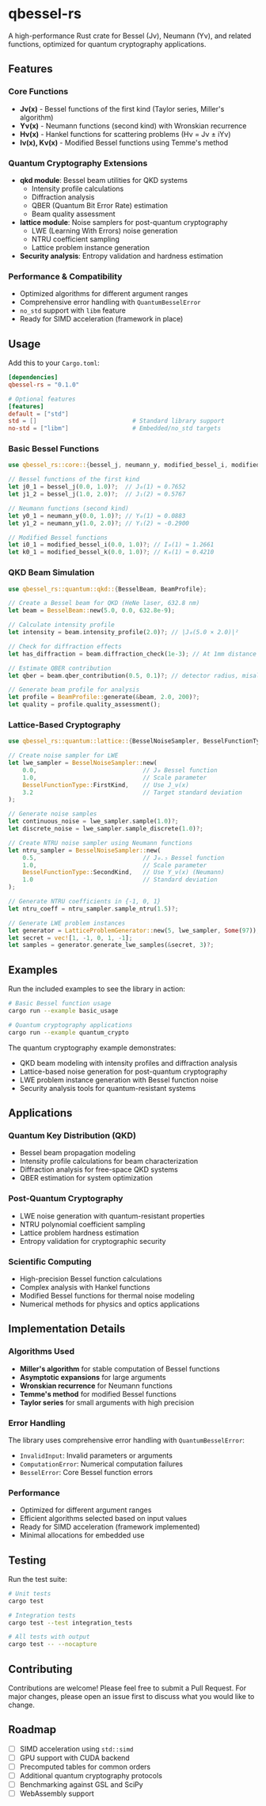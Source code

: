# qbessel-rs

A high-performance Rust crate for Bessel (Jν), Neumann (Yν), and related functions, optimized for quantum cryptography applications.

## Features

### Core Functions
- **Jν(x)** - Bessel functions of the first kind (Taylor series, Miller's algorithm)
- **Yν(x)** - Neumann functions (second kind) with Wronskian recurrence  
- **Hν(x)** - Hankel functions for scattering problems (Hν = Jν ± iYν)
- **Iν(x), Kν(x)** - Modified Bessel functions using Temme's method

### Quantum Cryptography Extensions
- **qkd module**: Bessel beam utilities for QKD systems
  - Intensity profile calculations
  - Diffraction analysis
  - QBER (Quantum Bit Error Rate) estimation
  - Beam quality assessment
- **lattice module**: Noise samplers for post-quantum cryptography
  - LWE (Learning With Errors) noise generation
  - NTRU coefficient sampling
  - Lattice problem instance generation
- **Security analysis**: Entropy validation and hardness estimation

### Performance & Compatibility
- Optimized algorithms for different argument ranges
- Comprehensive error handling with `QuantumBesselError`
- `no_std` support with `libm` feature
- Ready for SIMD acceleration (framework in place)

## Usage

Add this to your `Cargo.toml`:

```toml
[dependencies]
qbessel-rs = "0.1.0"

# Optional features
[features]
default = ["std"]
std = []                           # Standard library support
no-std = ["libm"]                  # Embedded/no_std targets
```

### Basic Bessel Functions

```rust
use qbessel_rs::core::{bessel_j, neumann_y, modified_bessel_i, modified_bessel_k};

// Bessel functions of the first kind
let j0_1 = bessel_j(0.0, 1.0)?;  // J₀(1) ≈ 0.7652
let j1_2 = bessel_j(1.0, 2.0)?;  // J₁(2) ≈ 0.5767

// Neumann functions (second kind)
let y0_1 = neumann_y(0.0, 1.0)?; // Y₀(1) ≈ 0.0883
let y1_2 = neumann_y(1.0, 2.0)?; // Y₁(2) ≈ -0.2900

// Modified Bessel functions
let i0_1 = modified_bessel_i(0.0, 1.0)?; // I₀(1) ≈ 1.2661
let k0_1 = modified_bessel_k(0.0, 1.0)?; // K₀(1) ≈ 0.4210
```

### QKD Beam Simulation

```rust
use qbessel_rs::quantum::qkd::{BesselBeam, BeamProfile};

// Create a Bessel beam for QKD (HeNe laser, 632.8 nm)
let beam = BesselBeam::new(5.0, 0.0, 632.8e-9);

// Calculate intensity profile
let intensity = beam.intensity_profile(2.0)?; // |J₀(5.0 × 2.0)|²

// Check for diffraction effects
let has_diffraction = beam.diffraction_check(1e-3); // At 1mm distance

// Estimate QBER contribution
let qber = beam.qber_contribution(0.5, 0.1)?; // detector radius, misalignment

// Generate beam profile for analysis
let profile = BeamProfile::generate(&beam, 2.0, 200)?;
let quality = profile.quality_assessment();
```

### Lattice-Based Cryptography

```rust
use qbessel_rs::quantum::lattice::{BesselNoiseSampler, BesselFunctionType, LatticeProblemGenerator};

// Create noise sampler for LWE
let lwe_sampler = BesselNoiseSampler::new(
    0.0,                              // J₀ Bessel function
    1.0,                              // Scale parameter
    BesselFunctionType::FirstKind,    // Use J_ν(x)
    3.2                               // Target standard deviation
);

// Generate noise samples
let continuous_noise = lwe_sampler.sample(1.0)?;
let discrete_noise = lwe_sampler.sample_discrete(1.0)?;

// Create NTRU noise sampler using Neumann functions
let ntru_sampler = BesselNoiseSampler::new(
    0.5,                              // J₀.₅ Bessel function
    1.0,                              // Scale parameter
    BesselFunctionType::SecondKind,   // Use Y_ν(x) (Neumann)
    1.0                               // Standard deviation
);

// Generate NTRU coefficients in {-1, 0, 1}
let ntru_coeff = ntru_sampler.sample_ntru(1.5)?;

// Generate LWE problem instances
let generator = LatticeProblemGenerator::new(5, lwe_sampler, Some(97));
let secret = vec![1, -1, 0, 1, -1];
let samples = generator.generate_lwe_samples(&secret, 3)?;
```

## Examples

Run the included examples to see the library in action:

```bash
# Basic Bessel function usage
cargo run --example basic_usage

# Quantum cryptography applications
cargo run --example quantum_crypto
```

The quantum cryptography example demonstrates:
- QKD beam modeling with intensity profiles and diffraction analysis
- Lattice-based noise generation for post-quantum cryptography
- LWE problem instance generation with Bessel function noise
- Security analysis tools for quantum-resistant systems

## Applications

### Quantum Key Distribution (QKD)
- Bessel beam propagation modeling
- Intensity profile calculations for beam characterization
- Diffraction analysis for free-space QKD systems
- QBER estimation for system optimization

### Post-Quantum Cryptography
- LWE noise generation with quantum-resistant properties
- NTRU polynomial coefficient sampling
- Lattice problem hardness estimation
- Entropy validation for cryptographic security

### Scientific Computing
- High-precision Bessel function calculations
- Complex analysis with Hankel functions
- Modified Bessel functions for thermal noise modeling
- Numerical methods for physics and optics applications

## Implementation Details

### Algorithms Used
- **Miller's algorithm** for stable computation of Bessel functions
- **Asymptotic expansions** for large arguments
- **Wronskian recurrence** for Neumann functions
- **Temme's method** for modified Bessel functions
- **Taylor series** for small arguments with high precision

### Error Handling
The library uses comprehensive error handling with `QuantumBesselError`:
- `InvalidInput`: Invalid parameters or arguments
- `ComputationError`: Numerical computation failures
- `BesselError`: Core Bessel function errors

### Performance
- Optimized for different argument ranges
- Efficient algorithms selected based on input values
- Ready for SIMD acceleration (framework implemented)
- Minimal allocations for embedded use

## Testing

Run the test suite:

```bash
# Unit tests
cargo test

# Integration tests
cargo test --test integration_tests

# All tests with output
cargo test -- --nocapture
```

## Contributing

Contributions are welcome! Please feel free to submit a Pull Request. For major changes, please open an issue first to discuss what you would like to change.

## Roadmap

- [ ] SIMD acceleration using `std::simd`
- [ ] GPU support with CUDA backend
- [ ] Precomputed tables for common orders
- [ ] Additional quantum cryptography protocols
- [ ] Benchmarking against GSL and SciPy
- [ ] WebAssembly support
